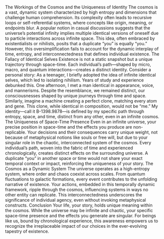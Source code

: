 The Workings of the Cosmos and the Uniqueness of Identity
The cosmos is a vast, dynamic system characterized by high entropy and dimensions that challenge human comprehension. Its complexity often leads to recursive loops or self-referential systems, where concepts like origin, meaning, or endpoints blur. A popular notion in casual discussions suggests that the universe’s potential infinity implies multiple identical versions of oneself due to particle interactions across infinite space. This idea, often embraced by existentialists or nihilists, posits that a duplicate “you” is equally “you.” However, this oversimplification fails to account for the dynamic interplay of time, entropy, and interconnectedness that defines individual existence.
The Fallacy of Identical Selves
Existence is not a static snapshot but a unique trajectory through space-time. Each individual’s path—shaped by micro, macro, and quantum interactions—creates a distinct identity. Consider a personal story: As a teenager, I briefly adopted the idea of infinite identical selves, which led to isolating nihilism. Years of study and experience debunked this. One afternoon, I met a man identical in appearance, voice, and mannerisms. Despite the resemblance, we remained distinct, our consciousnesses shaped by unique journeys through time and space. Similarly, imagine a machine creating a perfect clone, matching every atom and gene. This clone, while identical in composition, would not be “me.” My identity—call it B-1398.9878—is defined by my specific path through entropy, space, and time, distinct from any other, even in an infinite cosmos.
The Uniqueness of Space-Time Presence
Even in an infinite universe, your precise position in space-time and the effects you produce are non-replicable. Your decisions and their consequences carry unique weight, not because of metaphysical notions like souls or free will, but due to your singular role in the chaotic, interconnected system of the cosmos. Every individual’s path, woven into the fabric of time and experienced chronologically, creates distinct effects on the surrounding universe. A duplicate “you” in another space or time would not share your exact temporal context or impact, reinforcing the uniqueness of your story.
The Cosmos as a Dynamic System
The universe operates as a high-entropy system, where order and chaos coexist across scales. From quantum fluctuations to galactic formations, every event contributes to the unfolding narrative of existence. Your actions, embedded in this temporally dynamic framework, ripple through the cosmos, influencing systems in ways no other entity can replicate. This interconnectedness underscores the significance of individual agency, even without invoking metaphysical constructs.
Conclusion
Your life, your story, holds unique meaning within the cosmos. While the universe may be infinite and chaotic, your specific space-time presence and the effects you generate are singular. For beings like us, bound by chronological experience, this awareness empowers us to recognize the irreplaceable impact of our choices in the ever-evolving tapestry of existence.
